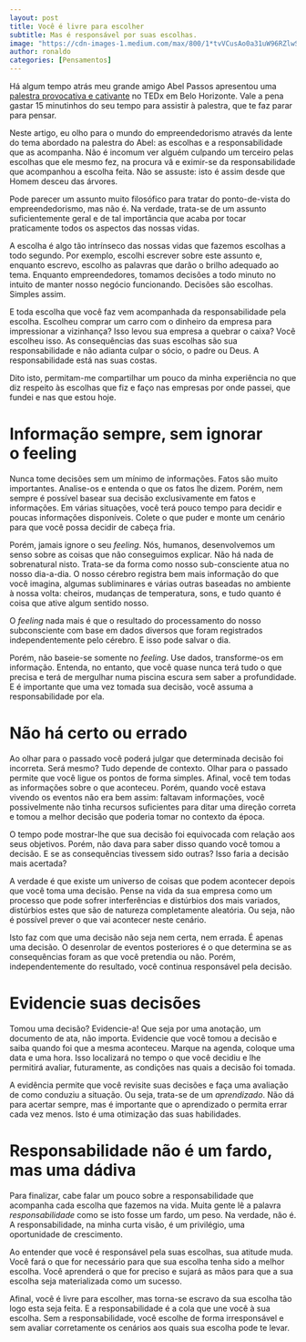 ```yaml
---
layout: post
title: Você é livre para escolher
subtitle: Mas é responsável por suas escolhas.
image: "https://cdn-images-1.medium.com/max/800/1*tvVCusAo0a31uW96RZlwSg.jpeg"
author: ronaldo
categories: [Pensamentos]
---
```

Há algum tempo atrás meu grande amigo Abel Passos apresentou uma [palestra
provocativa e cativante](https://youtu.be/1CPgtTYlZPY) no TEDx em Belo
Horizonte. Vale a pena gastar 15 minutinhos do seu tempo para assistir à
palestra, que te faz parar para pensar.

Neste artigo, eu olho para o mundo do empreendedorismo através da lente
do tema abordado na palestra do Abel: as escolhas e a responsabilidade
que as acompanha. Não é incomum ver alguém culpando um terceiro pelas
escolhas que ele mesmo fez, na procura vã e eximir-se da
responsabilidade que acompanhou a escolha feita. Não se assuste: isto é
assim desde que Homem desceu das árvores.

Pode parecer um assunto muito filosófico para tratar do ponto-de-vista
do empreendedorismo, mas não é. Na verdade, trata-se de um assunto
suficientemente geral e de tal importância que acaba por tocar
praticamente todos os aspectos das nossas vidas.

A escolha é algo tão intrínseco das nossas vidas que fazemos escolhas a
todo segundo. Por exemplo, escolhi escrever sobre este assunto e,
enquanto escrevo, escolho as palavras que darão o brilho adequado ao
tema. Enquanto empreendedores, tomamos decisões a todo minuto no intuito
de manter nosso negócio funcionando. Decisões são escolhas. Simples
assim.

E toda escolha que você faz vem acompanhada da responsabilidade pela
escolha. Escolheu comprar um carro com o dinheiro da empresa para
impressionar a vizinhança? Isso levou sua empresa a quebrar o caixa?
Você escolheu isso. As consequências das suas escolhas são sua
responsabilidade e não adianta culpar o sócio, o padre ou Deus. A
responsabilidade está nas suas costas.

Dito isto, permitam-me compartilhar um pouco da minha experiência no que
diz respeito às escolhas que fiz e faço nas empresas por onde passei,
que fundei e nas que estou hoje.

# Informação sempre, sem ignorar o feeling

Nunca tome decisões sem um mínimo de informações. Fatos são muito
importantes. Analise-os e entenda o que os fatos lhe dizem. Porém, nem
sempre é possível basear sua decisão exclusivamente em fatos e
informações. Em várias situações, você terá pouco tempo para decidir e
poucas informações disponíveis. Colete o que puder e monte um cenário
para que você possa decidir de cabeça fria.

Porém, jamais ignore o seu *feeling*. Nós, humanos, desenvolvemos um
senso sobre as coisas que não conseguimos explicar. Não há nada de
sobrenatural nisto. Trata-se da forma como nosso sub-consciente atua no
nosso dia-a-dia. O nosso cérebro registra bem mais informação do que
você imagina, algumas subliminares e várias outras baseadas no ambiente
à nossa volta: cheiros, mudanças de temperatura, sons, e tudo quanto é
coisa que ative algum sentido nosso.

O *feeling* nada mais é que o resultado do processamento do nosso
subconsciente com base em dados diversos que foram registrados
independentemente pelo cérebro. E isso pode salvar o dia.

Porém, não baseie-se somente no *feeling*. Use dados, transforme-os em
informação. Entenda, no entanto, que você quase nunca terá tudo o que
precisa e terá de mergulhar numa piscina escura sem saber a
profundidade. E é importante que uma vez tomada sua decisão, você assuma
a responsabilidade por ela.

# Não há certo ou errado

Ao olhar para o passado você poderá julgar que determinada decisão foi
incorreta. Será mesmo? Tudo depende de contexto. Olhar para o passado
permite que você ligue os pontos de forma simples. Afinal, você tem
todas as informações sobre o que aconteceu. Porém, quando você estava
vivendo os eventos não era bem assim: faltavam informações, você
possivelmente não tinha recursos suficientes para ditar uma direção
correta e tomou a melhor decisão que poderia tomar no contexto da época.

O tempo pode mostrar-lhe que sua decisão foi equivocada com relação aos
seus objetivos. Porém, não dava para saber disso quando você tomou a
decisão. E se as consequências tivessem sido outras? Isso faria a
decisão mais acertada?

A verdade é que existe um universo de coisas que podem acontecer depois
que você toma uma decisão. Pense na vida da sua empresa como um processo
que pode sofrer interferências e distúrbios dos mais variados,
distúrbios estes que são de natureza completamente aleatória. Ou seja,
não é possível prever o que vai acontecer neste cenário.

Isto faz com que uma decisão não seja nem certa, nem errada. É apenas
uma decisão. O desenrolar de eventos posteriores é o que determina se as
consequências foram as que você pretendia ou não. Porém,
independentemente do resultado, você continua responsável pela decisão.

# Evidencie suas decisões

Tomou uma decisão? Evidencie-a! Que seja por uma anotação, um documento
de ata, não importa. Evidencie que você tomou a decisão e saiba quando
foi que a mesma aconteceu. Marque na agenda, coloque uma data e uma
hora. Isso localizará no tempo o que você decidiu e lhe permitirá
avaliar, futuramente, as condições nas quais a decisão foi tomada.

A evidência permite que você revisite suas decisões e faça uma avaliação
de como conduziu a situação. Ou seja, trata-se de um *aprendizado*. Não
dá para acertar sempre, mas é importante que o aprendizado o permita
errar cada vez menos. Isto é uma otimização das suas habilidades.

# Responsabilidade não é um fardo, mas uma dádiva

Para finalizar, cabe falar um pouco sobre a responsabilidade que
acompanha cada escolha que fazemos na vida. Muita gente lê a palavra
*responsabilidade* como se isto fosse um fardo, um peso. Na verdade, não
é. A responsabilidade, na minha curta visão, é um privilégio, uma
oportunidade de crescimento.

Ao entender que você é responsável pela suas escolhas, sua atitude muda.
Você fará o que for necessário para que sua escolha tenha sido a melhor
escolha. Você aprenderá o que for preciso e sujará as mãos para que a
sua escolha seja materializada como um sucesso.

Afinal, você é livre para escolher, mas torna-se escravo da sua escolha
tão logo esta seja feita. E a responsabilidade é a cola que une você à
sua escolha. Sem a responsabilidade, você escolhe de forma irresponsável
e sem avaliar corretamente os cenários aos quais sua escolha pode te
levar.
